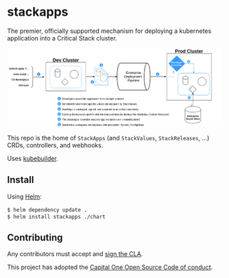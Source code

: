 # stackapps

The premier, officially supported mechanism for deploying a kubernetes application into a Critical Stack cluster.

![diagram](docs/src/img/stackapps-overview.png)

This repo is the home of `StackApps` (and `StackValues`, `StackReleases`, ...) CRDs, controllers, and webhooks.

Uses [kubebuilder](https://github.com/kubernetes-sigs/kubebuilder).

## Install

Using [Helm](https://helm.sh/docs/intro/install/):

```shell
$ helm dependency update .
$ helm install stackapps ./chart
```

## Contributing

Any contributors must accept and [sign the CLA](https://cla-assistant.io/criticalstack/stackapps).

This project has adopted the [Capital One Open Source Code of conduct](https://developer.capitalone.com/resources/code-of-conduct).

